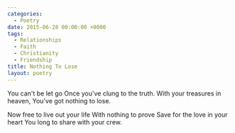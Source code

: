 ```yaml
---
categories:
  - Poetry
date: 2015-06-28 00:00:00 +0000
tags:
  - Relationships
  - Faith
  - Christianity
  - Friendship
title: Nothing To Lose
layout: poetry
---
```


You can't be let go
Once you've clung to the truth.
With your treasures in heaven,
You've got nothing to lose.

Now free to live out your life
With nothing to prove
Save for the love in your heart
You long to share with your crew.

